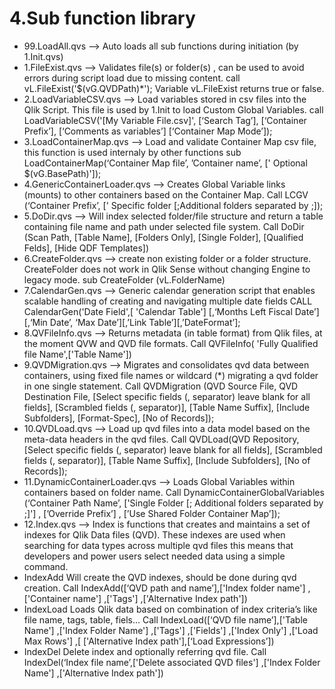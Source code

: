 # 4.Sub function library

- 99.LoadAll.qvs --> Auto loads all sub functions during initiation (by 1.Init.qvs)
- 1.FileExist.qvs --> Validates file(s) or folder(s) , can be used to avoid errors during script load due to missing content.
call vL.FileExist('$(vG.QVDPath)\*'); Variable vL.FileExist returns true or false.
- 2.LoadVariableCSV.qvs --> Load variables stored in csv files into the Qlik Script. This file is used by 1.Init to load Custom Global Variables.
call LoadVariableCSV('[My Variable File.csv]', [‘Search Tag’], [‘Container Prefix’], [‘Comments as variables’] [‘Container Map Mode’]);
- 3.LoadContainerMap.qvs --> Load and validate Container Map csv file, this function is used internaly by other functions
sub LoadContainerMap(‘Container Map file’, ’Container name’, [' Optional $(vG.BasePath)']);
- 4.GenericContainerLoader.qvs --> Creates Global Variable links (mounts) to other containers based on the Container Map.
Call LCGV (‘Container Prefix’, [' Specific folder [;Additional folders separated by ;]);
- 5.DoDir.qvs --> Will index selected folder/file structure and return a table containing file name and path under selected file system.
Call DoDir (Scan Path, [Table Name], [Folders Only], [Single Folder], [Qualified Felds], [Hide QDF Templates])
- 6.CreateFolder.qvs --> create non existing folder or a folder structure. CreateFolder does not work in Qlik Sense without changing Engine to legacy mode.
sub CreateFolder (vL.FolderName)
- 7.CalendarGen.qvs --> Generic calendar generation script that enables scalable handling of creating and navigating multiple date fields
CALL CalendarGen('Date Field',[ 'Calendar Table'] [,‘Months Left Fiscal Date’] [,‘Min Date’, ‘Max Date’][,’Link Table’][,’DateFormat’]; 
- 8.QVFileInfo.qvs --> Returns metadata (in table format) from Qlik files, at the moment QVW and QVD file formats. 
Call QVFileInfo( 'Fully Qualified file Name',['Table Name'])
- 9.QVDMigration.qvs --> Migrates and consolidates qvd data between containers, using fixed file names or wildcard (*) migrating a qvd folder in one single statement. 
Call QVDMigration (QVD Source File, QVD Destination File, [Select specific fields (, separator) leave blank for all fields], [Scrambled fields (, separator)], [Table Name Suffix], [Include Subfolders], [Format-Spec], [No of Records]);
- 10.QVDLoad.qvs --> Load up qvd files into a data model based on the meta-data headers in the qvd files.
Call QVDLoad(QVD Repository, [Select specific fields (, separator) leave blank for all fields], [Scrambled fields (, separator)], [Table Name Suffix], [Include Subfolders], [No of Records]);
- 11.DynamicContainerLoader.qvs --> Loads Global Variables within containers based on folder name.
Call DynamicContainerGlobalVariables (‘Container Path Name’, ['Single Folder [; Additional folders separated by ;]'] , [’Override Prefix’] , [’Use Shared Folder Container Map’]);
- 12.Index.qvs --> Index is functions that creates and maintains a set of indexes for Qlik Data files (QVD). These indexes are used when searching for data types across multiple qvd files this means that developers and power users select needed data using a simple command. 
-	 IndexAdd Will create the QVD indexes, should be done during qvd creation.
Call IndexAdd([‘QVD path and name’],['Index folder name'] ,['Container name'] ,['Tags'] ,['Alternative Index path'])                                                 
-  IndexLoad Loads Qlik data based on combination of index criteria’s like file name, tags, table, fiels…
Call IndexLoad([‘QVD file name’],['Table Name'] ,['Index Folder Name'] ,['Tags'] ,['Fields'] ,['Index Only'] ,['Load Max Rows'] ,[ ['Alternative Index path'],[‘Load Expressions’])                                                 
-	IndexDel Delete index and optionally referring qvd file.
Call IndexDel(‘Index file name’,['Delete associated QVD files'] ,['Index Folder Name'] ,['Alternative Index path'])
